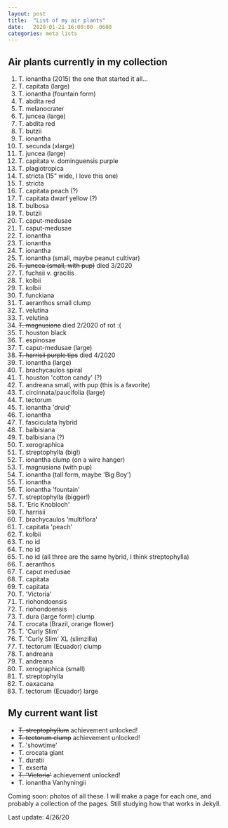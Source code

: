 ```yaml
---
layout: post
title:  "List of my air plants"
date:   2020-01-21 16:00:00 -0600
categories: meta lists
---
```


## Air plants currently in my collection

1. T. ionantha (2015) the one that started it all...
2. T. capitata (large)
3. T. ionantha (fountain form)
4. T. abdita red
5. T. melanocrater
6. T. juncea (large)
7. T. abdita red
8. T. butzii
9. T. ionantha
10. T. secunda (xlarge)
11. T. juncea (large)
12. T. capitata v. dominguensis purple
13. T. plagiotropica
14. T. stricta (15" wide, I love this one)
15. T. stricta
16. T. capitata peach (?)
17. T. capitata dwarf yellow (?)
18. T. bulbosa
19. T. butzii
20. T. caput-medusae
21. T. caput-medusae
22. T. ionantha
23. T. ionantha
24. T. ionantha
25. T. ionantha (small, maybe peanut cultivar)
26. ~~T. juncea (small, with pup)~~ died 3/2020
27. T. fuchsii v. gracilis
28. T. kolbii
29. T. kolbii
30. T. funckiana
31. T. aeranthos small clump
32. T. velutina
33. T. velutina
34. ~~T. magnusiana~~ died 2/2020 of rot :(
35. T. houston black
36. T. espinosae
37. T. caput-medusae (large)
38. ~~T. harrisii purple tips~~ died 4/2020
39. T. ionantha (large)
40. T. brachycaulos spiral
41. T. houston 'cotton candy' (?)
42. T. andreana small, with pup (this is a favorite)
43. T. circinnata/paucifolia (large)
44. T. tectorum
45. T. ionantha 'druid'
46. T. ionantha
47. T. fasciculata hybrid
48. T. balbisiana
49. T. balbisiana (?)
50. T. xerographica
51. T. streptophylla (big!)
52. T. ionantha clump (on a wire hanger)
53. T. magnusiana (with pup)
54. T. ionantha (tall form, maybe 'Big Boy')
55. T. ionantha
56. T. ionantha 'fountain'
57. T. streptophylla (bigger!)
58. T. 'Eric Knobloch'
59. T. harrisii
60. T. brachycaulos 'multiflora'
61. T. capitata 'peach'
62. T. kolbii
63. T. no id
64. T. no id
65. T. no id (all three are the same hybrid, I think streptophylla)
66. T. aeranthos
67. T. caput medusae
68. T. capitata
69. T. capitata
70. T. 'Victoria'
71. T. riohondoensis
72. T. riohondoensis
73. T. dura (large form) clump
74. T. crocata (Brazil, orange flower)
75. T. 'Curly Slim'
76. T. 'Curly Slim' XL (slimzilla)
77. T. tectorum (Ecuador) clump
78. T. andreana
79. T. andreana
80. T. xerographica (small)
81. T. streptophylla
82. T. oaxacana
83. T. tectorum (Ecuador) large

## My current want list

* ~~T. streptophyllum~~ achievement unlocked!
* ~~T. tectorum clump~~ achievement unlocked!
* T. 'showtime'
* T. crocata giant
* T. duratii
* T. exserta
* ~~T. 'Victoria'~~ achievement unlocked!
* T. ionantha Vanhyningii

Coming soon: photos of all these. I will make a page for each one, and probably a collection of the pages. Still studying how that works in Jekyll.

Last update: 4/26/20
